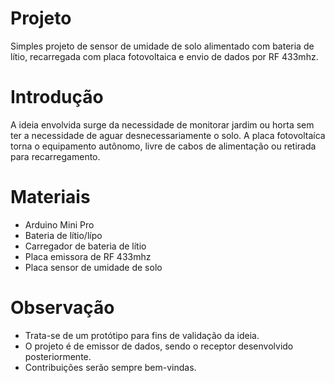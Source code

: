 # Projeto
Simples projeto de sensor de umidade de solo alimentado com bateria de lítio, recarregada com placa fotovoltaica e envio de dados por RF 433mhz.

# Introdução
A ideia envolvida surge da necessidade de monitorar jardim ou horta sem ter a necessidade de aguar desnecessariamente o solo. A placa fotovoltaíca torna o equipamento autônomo, livre de cabos de alimentação ou retirada para recarregamento.

# Materiais
- Arduino Mini Pro
- Bateria de lítio/lípo
- Carregador de bateria de lítio
- Placa emissora de RF 433mhz
- Placa sensor de umidade de solo

# Observação
- Trata-se de um protótipo para fins de validação da ideia.
- O projeto é de emissor de dados, sendo o receptor desenvolvido posteriormente.
- Contribuições serão sempre bem-vindas.
